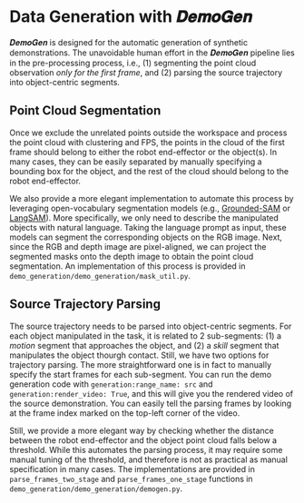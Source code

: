 # Data Generation with 𝑫𝒆𝒎𝒐𝑮𝒆𝒏

𝑫𝒆𝒎𝒐𝑮𝒆𝒏 is designed for the automatic generation of synthetic demonstrations. The unavoidable human effort in the 𝑫𝒆𝒎𝒐𝑮𝒆𝒏 pipeline lies in the pre-processing process, i.e., (1) segmenting the point cloud observation *only for the first frame*, and (2) parsing the source trajectory into object-centric segments. 

## Point Cloud Segmentation
Once we exclude the unrelated points outside the workspace and process the point cloud with clustering and FPS, the points in the cloud of the first frame should belong to either the robot end-effector or the object(s). In many cases, they can be easily separated by manually specifying a bounding box for the object, and the rest of the cloud should belong to the robot end-effector.

We also provide a more elegant implementation to automate this process by leveraging open-vocabulary segmentation models (e.g., [Grounded-SAM](https://github.com/IDEA-Research/Grounded-Segment-Anything) or [LangSAM](https://github.com/luca-medeiros/lang-segment-anything)). More specifically, we only need to describe the manipulated objects with natural language. Taking the language prompt as input, these models can segment the corresponding objects on the RGB image. Next, since the RGB and depth image are pixel-aligned, we can project the segmented masks onto the depth image to obtain the point cloud segmentation. An implementation of this process is provided in `demo_generation/demo_generation/mask_util.py`.


## Source Trajectory Parsing
The source trajectory needs to be parsed into object-centric segments. For each object manipulated in the task, it is related to 2 sub-segments: (1) a *motion* segment that approaches the object, and (2) a *skill* segment that manipulates the object thourgh contact. Still, we have two options for trajectory parsing. The more straightforward one is in fact to manually specify the start frames for each sub-segment. You can run the demo generation code with `generation:range_name: src` and `generation:render_video: True`, and this will give you the rendered video of the source demonstration. You can easily tell the parsing frames by looking at the frame index marked on the top-left corner of the video.

Still, we provide a more elegant way by checking whether the distance between the robot end-effector and the object point cloud falls below a threshold. While this automates the parsing process, it may require some manual tuning of the threshold, and therefore is not as practical as manual specification in many cases. The implementations are provided in `parse_frames_two_stage` and `parse_frames_one_stage` functions in `demo_generation/demo_generation/demogen.py`.